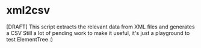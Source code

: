 xml2csv
=======

[DRAFT] This script extracts the relevant data from XML files and generates a CSV
Still a lot of pending work to make it useful, it's just a playground to test ElementTree :)
